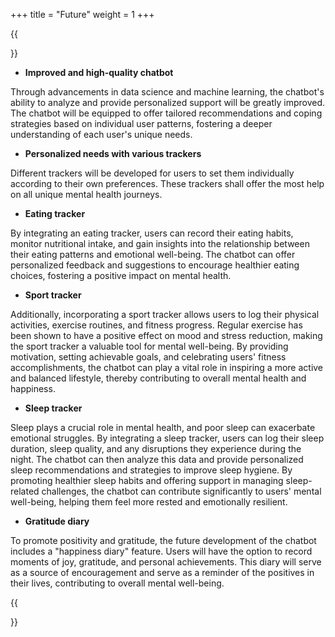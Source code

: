 +++
title = "Future"
weight = 1
+++

{{<section title="Future">}}

* **Improved and high-quality chatbot**

Through advancements in data science and machine learning, the chatbot's ability to analyze and provide personalized support will be greatly improved. The chatbot will be equipped to offer tailored recommendations and coping strategies based on individual user patterns, fostering a deeper understanding of each user's unique needs. 

* **Personalized needs with various trackers**

Different trackers will be developed for users to set them individually according to their own preferences. These trackers shall offer the most help on all unique mental health journeys. 

* **Eating tracker**

By integrating an eating tracker, users can record their eating habits, monitor nutritional intake, and gain insights into the relationship between their eating patterns and emotional well-being. The chatbot can offer personalized feedback and suggestions to encourage healthier eating choices, fostering a positive impact on mental health. 

* **Sport tracker**

Additionally, incorporating a sport tracker allows users to log their physical activities, exercise routines, and fitness progress. Regular exercise has been shown to have a positive effect on mood and stress reduction, making the sport tracker a valuable tool for mental well-being. By providing motivation, setting achievable goals, and celebrating users' fitness accomplishments, the chatbot can play a vital role in inspiring a more active and balanced lifestyle, thereby contributing to overall mental health and happiness.

* **Sleep tracker**

Sleep plays a crucial role in mental health, and poor sleep can exacerbate emotional struggles. By integrating a sleep tracker, users can log their sleep duration, sleep quality, and any disruptions they experience during the night. The chatbot can then analyze this data and provide personalized sleep recommendations and strategies to improve sleep hygiene. By promoting healthier sleep habits and offering support in managing sleep-related challenges, the chatbot can contribute significantly to users' mental well-being, helping them feel more rested and emotionally resilient.

* **Gratitude diary**

To promote positivity and gratitude, the future development of the chatbot includes a "happiness diary" feature. Users will have the option to record moments of joy, gratitude, and personal achievements. This diary will serve as a source of encouragement and serve as a reminder of the positives in their lives, contributing to overall mental well-being.



{{</section>}}